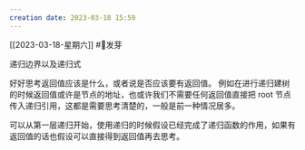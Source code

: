 ```yaml
---
creation date: 2023-03-18 15:59 
---
```

 [[2023-03-18-星期六]]  #🌱发芽

递归边界以及递归式

好好思考返回值应该是什么，或者说是否应该要有返回值。
例如在进行递归建树的时候返回值或许是节点的地址，也或许我们不需要任何返回值直接把 root 节点传入递归引用，这都是需要思考清楚的，一般是前一种情况居多。


可以从第一层递归开始，使用递归的时候假设已经完成了递归函数的作用，如果有返回值的话也假设可以直接得到返回值再去思考。





